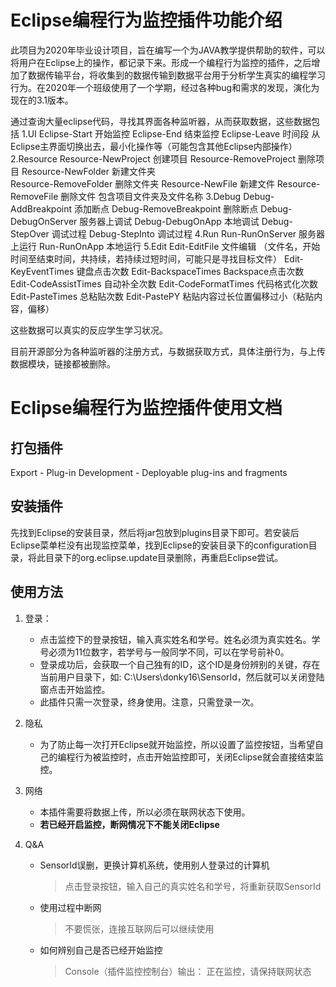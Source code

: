# Eclipse编程行为监控插件功能介绍 #

此项目为2020年毕业设计项目，旨在编写一个为JAVA教学提供帮助的软件，可以将用户在Eclipse上的操作，都记录下来。形成一个编程行为监控的插件，之后增加了数据传输平台，将收集到的数据传输到数据平台用于分析学生真实的编程学习行为。在2020年一个班级使用了一个学期，经过各种bug和需求的发现，演化为现在的3.1版本。

通过查询大量eclipse代码，寻找其界面各种监听器，从而获取数据，这些数据包括
1.UI
	Eclipse-Start  开始监控
	Eclipse-End 结束监控
	Eclipse-Leave   时间段   从Eclipse主界面切换出去，最小化操作等（可能包含其他Eclipse内部操作）
2.Resource
	Resource-NewProject 创建项目
	Resource-RemoveProject 删除项目
	Resource-NewFolder 新建文件夹     
	Resource-RemoveFolder 删除文件夹
	Resource-NewFile 新建文件
	Resource-RemoveFile 删除文件
		包含项目文件夹及文件名称
3.Debug
	Debug-AddBreakpoint 添加断点
	Debug-RemoveBreakpoint 删除断点
	Debug-DebugOnServer 服务器上调试
	Debug-DebugOnApp  本地调试
	Debug-StepOver 调试过程
	Debug-StepInto 调试过程
4.Run
	Run-RunOnServer 服务器上运行
	Run-RunOnApp 本地运行
5.Edit
	Edit-EditFile 文件编辑 （文件名，开始时间至结束时间，共持续，若持续过短时间，可能只是寻找目标文件）
	Edit-KeyEventTimes 键盘点击次数
	Edit-BackspaceTimes Backspace点击次数
	Edit-CodeAssistTimes 自动补全次数
	Edit-CodeFormatTimes 代码格式化次数
	Edit-PasteTimes 总粘贴次数
   Edit-PastePY 粘贴内容过长位置偏移过小（粘贴内容，偏移）

这些数据可以真实的反应学生学习状况。

目前开源部分为各种监听器的注册方式，与数据获取方式，具体注册行为，与上传数据模块，链接都被删除。
   
# Eclipse编程行为监控插件使用文档 #

## 打包插件 

Export - Plug-in Development - Deployable plug-ins and fragments

## 安装插件 

先找到Eclipse的安装目录，然后将jar包放到plugins目录下即可。若安装后Eclipse菜单栏没有出现监控菜单，找到Eclipse的安装目录下的configuration目录，将此目录下的org.eclipse.update目录删除，再重启Eclipse尝试。

## 使用方法

1. 登录：
   + 点击监控下的登录按钮，输入真实姓名和学号。姓名必须为真实姓名。学号必须为11位数字，若学号与一般同学不同，可以在学号前补0。
   + 登录成功后，会获取一个自己独有的ID，这个ID是身份辨别的关键，存在当前用户目录下，如: C:\Users\donky16\SensorId，然后就可以关闭登陆窗点击开始监控。
   + 此插件只需一次登录，终身使用。注意，只需登录一次。

2. 隐私
   + 为了防止每一次打开Eclipse就开始监控，所以设置了监控按钮，当希望自己的编程行为被监控时，点击开始监控即可，关闭Eclipse就会直接结束监控。

3. 网络
   + 本插件需要将数据上传，所以必须在联网状态下使用。
   + **若已经开启监控，断网情况下不能关闭Eclipse**

4. Q&A
   + SensorId误删，更换计算机系统，使用别人登录过的计算机
        > 点击登录按钮，输入自己的真实姓名和学号，将重新获取SensorId
   + 使用过程中断网
        > 不要慌张，连接互联网后可以继续使用
   + 如何辨别自己是否已经开始监控
        > Console（插件监控控制台）输出： 正在监控，请保持联网状态
